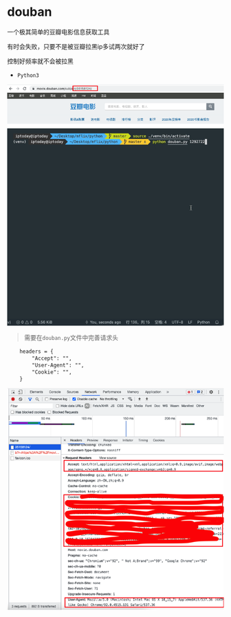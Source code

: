 # douban
一个极其简单的豆瓣电影信息获取工具

有时会失败，只要不是被豆瓣拉黑ip多试两次就好了

控制好频率就不会被拉黑

- `Python3`

![douban](./douban.png)
![Kap](./Kap.gif)

> 需要在`douban.py`文件中完善请求头
 
        headers = {
            "Accept": "",
            "User-Agent": "",
            "Cookie": "",
        }

![header](./info.png)
